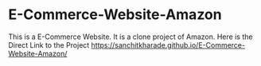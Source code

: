 # E-Commerce-Website-Amazon
This is a E-Commerce Website. It is a clone project of Amazon. Here is the Direct Link to the Project
https://sanchitkharade.github.io/E-Commerce-Website-Amazon/
